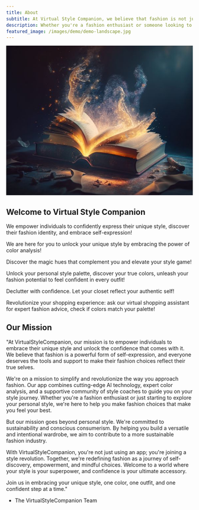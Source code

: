 ```yaml
---
title: About
subtitle: At Virtual Style Companion, we believe that fashion is not just about following trends—it's about self-expression, confidence, and embracing your individuality. 
description: Whether you're a fashion enthusiast or someone looking to enhance their personal style, you've come to the right place.
featured_image: /images/demo/demo-landscape.jpg
---
```


![](/images/about-main.jpg)

## Welcome to Virtual Style Companion

We empower individuals to confidently express their unique style, discover their fashion identity, and embrace self-expression!

We are here for you to unlock your unique style by  embracing the power of color analysis!

Discover the magic hues that complement you and elevate your style game!

Unlock your personal style palette,  discover your true colors, unleash your fashion potential to feel confident in every outfit!

Declutter with confidence. Let your closet reflect your authentic self!

Revolutionize your shopping experience: ask our virtual shopping assistant for expert fashion advice, check if colors match your palette! 

##  Our Mission

"At VirtualStyleCompanion, our mission is to empower individuals to embrace their unique style and unlock the confidence that comes with it. We believe that fashion is a powerful form of self-expression, and everyone deserves the tools and support to make their fashion choices reflect their true selves.

We're on a mission to simplify and revolutionize the way you approach fashion. Our app combines cutting-edge AI technology, expert color analysis, and a supportive community of style coaches to guide you on your style journey. Whether you're a fashion enthusiast or just starting to explore your personal style, we're here to help you make fashion choices that make you feel your best.

But our mission goes beyond personal style. We're committed to sustainability and conscious consumerism. By helping you build a versatile and intentional wardrobe, we aim to contribute to a more sustainable fashion industry.

With VirtualStyleCompanion, you're not just using an app; you're joining a style revolution. Together, we're redefining fashion as a journey of self-discovery, empowerment, and mindful choices. Welcome to a world where your style is your superpower, and confidence is your ultimate accessory.

Join us in embracing your unique style, one color, one outfit, and one confident step at a time."

- The VirtualStyleCompanion Team
